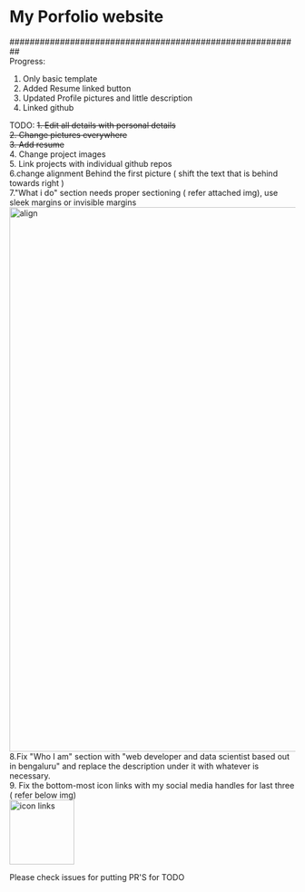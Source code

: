 # My Porfolio website


########################################################## <br>
Progress:
1. Only basic template
2. Added Resume linked button
3. Updated Profile pictures and little description
4. Linked github

TODO:
~~1. Edit all details with personal details~~<br>
~~2. Change pictures everywhere~~<br>
~~3. Add resume~~ <br>
4. Change project images<br>
5. Link projects with individual github repos <br>
6.change alignment Behind the first picture ( shift the text that is behind towards right )<br>
7."What i do" section needs proper sectioning ( refer attached img), use sleek margins or invisible margins<br>
<img width="960" alt="align" src="https://user-images.githubusercontent.com/56666788/96259822-c4445880-0fdb-11eb-8905-d75ae0bf327f.png"><br>
8.Fix "Who I am" section with "web developer and data scientist based out in bengaluru" and replace the description under it with whatever is necessary.<br>
9. Fix the bottom-most icon links with my social media handles for last three ( refer below img)<br>
<img width="114" alt="icon links" src="https://user-images.githubusercontent.com/56666788/96260227-619f8c80-0fdc-11eb-8772-3495e195e8d1.png"><br>

Please check issues for putting PR'S for TODO

